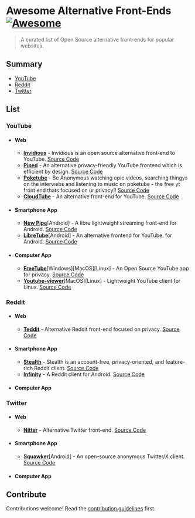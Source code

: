 # Awesome Alternative Front-Ends [![Awesome](https://awesome.re/badge.svg)](https://awesome.re)

> A curated list of Open Source alternative front-ends for popular websites.

## Summary
- [YouTube](#youtube)
- [Reddit](#reddit)
- [Twitter](#twitter)

## List

### YouTube

- #### Web

  - [**Invidious**](https://invidious.io/) - Invidious is an open source alternative front-end to YouTube. [Source Code](https://github.com/iv-org/invidious)
  - [**Piped**](https://piped.video) - An alternative privacy-friendly YouTube frontend which is efficient by design. [Source Code](https://github.com/TeamPiped/Piped)
  - [**Poketube**](https://poketube.fun) - Be Anonymous watching epic videos, searching thingys on the interwebs and listening to music on poketube - the free yt front end thats focused on ur privacy!! [Source Code](https://codeberg.org/Ashley/poketube/)
  - [**CloudTube**](https://tube.cadence.moe) - An alternative front-end for YouTube. [Source Code](https://sr.ht/~cadence/tube/)

- #### Smartphone App

  - [**New Pipe**](https://newpipe.net/)[Android] - A libre lightweight streaming front-end for Android. [Source Code](https://github.com/TeamNewPipe/NewPipe)
  - [**LibreTube**](https://libretube.dev/)[Android] - An alternative frontend for YouTube, for Android. [Source Code](https://github.com/libre-tube/LibreTube)

- #### Computer App

  - [**FreeTube**](https://freetubeapp.io/)[Windows][MacOS][Linux] - An Open Source YouTube app for privacy. [Source Code](https://github.com/FreeTubeApp/FreeTube)
  - [**Youtube-viewer**](https://trizenx.blogspot.com/2012/03/gtk-youtube-viewer.html)[MacOS][Linux] - Lightweight YouTube client for Linux. [Source Code](https://github.com/trizen/youtube-viewer)
 
### Reddit

- #### Web
  
  - [**Teddit**](https://teddit.net/) - Alternative Reddit front-end focused on privacy. [Source Code](https://codeberg.org/teddit/teddit)

- #### Smartphone App
  - [**Stealth**](https://f-droid.org/packages/com.cosmos.unreddit/) - Stealth is an account-free, privacy-oriented, and feature-rich Reddit client. [Source Code](https://gitlab.com/cosmosapps/stealth)
  - [**Infinity**](https://play.google.com/store/apps/details?id=ml.docilealligator.infinityforreddit) - A Reddit client for Android. [Source Code](https://github.com/Docile-Alligator/Infinity-For-Reddit)

- #### Computer App



### Twitter

- #### Web
  - [**Nitter**](https://nitter.net/) - Alternative Twitter front-end. [Source Code](https://github.com/zedeus/nitter)
    
- #### Smartphone App
  - [**Squawker**](https://f-droid.org/packages/org.ca.squawker/)[Android] -  An open-source anonymous Twitter/X client. [Source Code](https://github.com/j-fbriere/squawker)
  
- #### Computer App


## Contribute

Contributions welcome! Read the [contribution guidelines](contributing.md) first.
